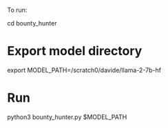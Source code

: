 To run:

cd bounty_hunter

# Export model directory
export MODEL_PATH=/scratch0/davide/llama-2-7b-hf

# Run
python3 bounty_hunter.py $MODEL_PATH